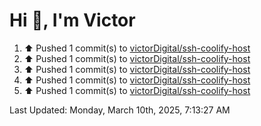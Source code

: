 <h1>Hi 👋, I'm Victor </h1>

<!--RECENT_ACTIVITY:start-->
1. ⬆️ Pushed 1 commit(s) to [victorDigital/ssh-coolify-host](https://github.com/victorDigital/ssh-coolify-host)<br>
2. ⬆️ Pushed 1 commit(s) to [victorDigital/ssh-coolify-host](https://github.com/victorDigital/ssh-coolify-host)<br>
3. ⬆️ Pushed 1 commit(s) to [victorDigital/ssh-coolify-host](https://github.com/victorDigital/ssh-coolify-host)<br>
4. ⬆️ Pushed 1 commit(s) to [victorDigital/ssh-coolify-host](https://github.com/victorDigital/ssh-coolify-host)<br>
5. ⬆️ Pushed 1 commit(s) to [victorDigital/ssh-coolify-host](https://github.com/victorDigital/ssh-coolify-host)<br>
<!--RECENT_ACTIVITY:end-->

<!--RECENT_ACTIVITY:last_update-->
Last Updated: Monday, March 10th, 2025, 7:13:27 AM
<!--RECENT_ACTIVITY:last_update_end-->
